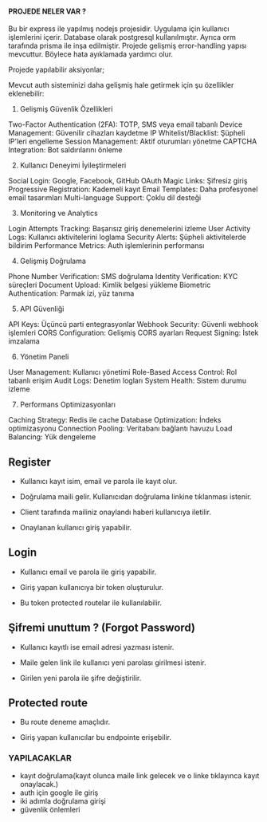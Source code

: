 #### PROJEDE NELER VAR ?

Bu bir express ile yapılmış nodejs projesidir. Uygulama için kullanıcı işlemlerini içerir.
Database olarak postgresql kullanılmıştır. Ayrıca orm tarafında prisma ile inşa edilmiştir.
Projede gelişmiş error-handling yapısı mevcuttur. Böylece hata ayıklamada yardımcı olur.

Projede yapılabilir aksiyonlar;

Mevcut auth sisteminizi daha gelişmiş hale getirmek için şu özellikler eklenebilir:
1. Gelişmiş Güvenlik Özellikleri

Two-Factor Authentication (2FA): TOTP, SMS veya email tabanlı
Device Management: Güvenilir cihazları kaydetme
IP Whitelist/Blacklist: Şüpheli IP'leri engelleme
Session Management: Aktif oturumları yönetme
CAPTCHA Integration: Bot saldırılarını önleme

2. Kullanıcı Deneyimi İyileştirmeleri

Social Login: Google, Facebook, GitHub OAuth
Magic Links: Şifresiz giriş
Progressive Registration: Kademeli kayıt
Email Templates: Daha profesyonel email tasarımları
Multi-language Support: Çoklu dil desteği

3. Monitoring ve Analytics

Login Attempts Tracking: Başarısız giriş denemelerini izleme
User Activity Logs: Kullanıcı aktivitelerini loglama
Security Alerts: Şüpheli aktivitelerde bildirim
Performance Metrics: Auth işlemlerinin performansı

4. Gelişmiş Doğrulama

Phone Number Verification: SMS doğrulama
Identity Verification: KYC süreçleri
Document Upload: Kimlik belgesi yükleme
Biometric Authentication: Parmak izi, yüz tanıma

5. API Güvenliği

API Keys: Üçüncü parti entegrasyonlar
Webhook Security: Güvenli webhook işlemleri
CORS Configuration: Gelişmiş CORS ayarları
Request Signing: İstek imzalama

6. Yönetim Paneli

User Management: Kullanıcı yönetimi
Role-Based Access Control: Rol tabanlı erişim
Audit Logs: Denetim logları
System Health: Sistem durumu izleme

7. Performans Optimizasyonları

Caching Strategy: Redis ile cache
Database Optimization: İndeks optimizasyonu
Connection Pooling: Veritabanı bağlantı havuzu
Load Balancing: Yük dengeleme

## Register

- Kullanıcı kayıt isim, email ve parola ile kayıt olur.

- Doğrulama maili gelir. Kullanıcıdan doğrulama linkine tıklanması istenir.

- Client tarafında mailiniz onaylandı haberi kullanıcıya iletilir.

- Onaylanan kullanıcı giriş yapabilir.

## Login

- Kullanıcı email ve parola ile giriş yapabilir.

- Giriş yapan kullanıcıya bir token oluşturulur.

- Bu token protected routelar ile kullanılabilir.

## Şifremi unuttum ? (Forgot Password)

- Kullanıcı kayıtlı ise email adresi yazması istenir.

- Maile gelen link ile kullanıcı yeni parolası girilmesi istenir.

- Girilen yeni parola ile şifre değiştirilir.

## Protected route

- Bu route deneme amaçlıdır.

- Giriş yapan kullanıcılar bu endpointe erişebilir.





### YAPILACAKLAR

- kayıt doğrulama(kayıt olunca maile link gelecek ve o linke tıklayınca kayıt onaylacak.)
- auth için google ile giriş
- iki adımla doğrulama girişi
- güvenlik önlemleri